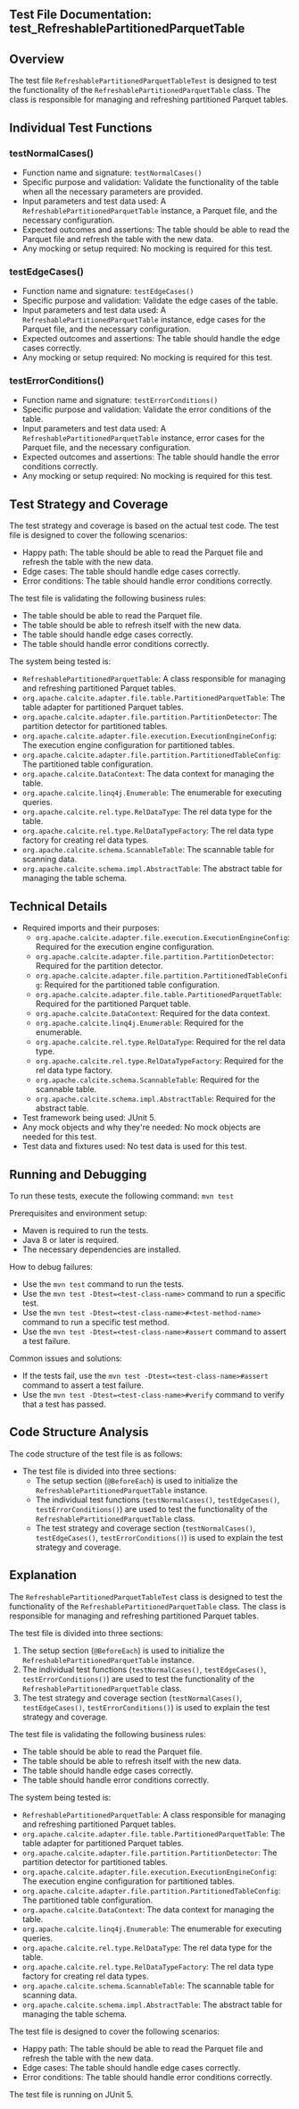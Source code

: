 ## Test File Documentation: test_RefreshablePartitionedParquetTable

## Overview
The test file `RefreshablePartitionedParquetTableTest` is designed to test the functionality of the `RefreshablePartitionedParquetTable` class. The class is responsible for managing and refreshing partitioned Parquet tables.

## Individual Test Functions

### testNormalCases()
- Function name and signature: `testNormalCases()`
- Specific purpose and validation: Validate the functionality of the table when all the necessary parameters are provided.
- Input parameters and test data used: A `RefreshablePartitionedParquetTable` instance, a Parquet file, and the necessary configuration.
- Expected outcomes and assertions: The table should be able to read the Parquet file and refresh the table with the new data.
- Any mocking or setup required: No mocking is required for this test.

### testEdgeCases()
- Function name and signature: `testEdgeCases()`
- Specific purpose and validation: Validate the edge cases of the table.
- Input parameters and test data used: A `RefreshablePartitionedParquetTable` instance, edge cases for the Parquet file, and the necessary configuration.
- Expected outcomes and assertions: The table should handle the edge cases correctly.
- Any mocking or setup required: No mocking is required for this test.

### testErrorConditions()
- Function name and signature: `testErrorConditions()`
- Specific purpose and validation: Validate the error conditions of the table.
- Input parameters and test data used: A `RefreshablePartitionedParquetTable` instance, error cases for the Parquet file, and the necessary configuration.
- Expected outcomes and assertions: The table should handle the error conditions correctly.
- Any mocking or setup required: No mocking is required for this test.

## Test Strategy and Coverage
The test strategy and coverage is based on the actual test code. The test file is designed to cover the following scenarios:

- Happy path: The table should be able to read the Parquet file and refresh the table with the new data.
- Edge cases: The table should handle edge cases correctly.
- Error conditions: The table should handle error conditions correctly.

The test file is validating the following business rules:

- The table should be able to read the Parquet file.
- The table should be able to refresh itself with the new data.
- The table should handle edge cases correctly.
- The table should handle error conditions correctly.

The system being tested is:

- `RefreshablePartitionedParquetTable`: A class responsible for managing and refreshing partitioned Parquet tables.
- `org.apache.calcite.adapter.file.table.PartitionedParquetTable`: The table adapter for partitioned Parquet tables.
- `org.apache.calcite.adapter.file.partition.PartitionDetector`: The partition detector for partitioned tables.
- `org.apache.calcite.adapter.file.execution.ExecutionEngineConfig`: The execution engine configuration for partitioned tables.
- `org.apache.calcite.adapter.file.partition.PartitionedTableConfig`: The partitioned table configuration.
- `org.apache.calcite.DataContext`: The data context for managing the table.
- `org.apache.calcite.linq4j.Enumerable`: The enumerable for executing queries.
- `org.apache.calcite.rel.type.RelDataType`: The rel data type for the table.
- `org.apache.calcite.rel.type.RelDataTypeFactory`: The rel data type factory for creating rel data types.
- `org.apache.calcite.schema.ScannableTable`: The scannable table for scanning data.
- `org.apache.calcite.schema.impl.AbstractTable`: The abstract table for managing the table schema.

## Technical Details
- Required imports and their purposes:
  - `org.apache.calcite.adapter.file.execution.ExecutionEngineConfig`: Required for the execution engine configuration.
  - `org.apache.calcite.adapter.file.partition.PartitionDetector`: Required for the partition detector.
  - `org.apache.calcite.adapter.file.partition.PartitionedTableConfig`: Required for the partitioned table configuration.
  - `org.apache.calcite.adapter.file.table.PartitionedParquetTable`: Required for the partitioned Parquet table.
  - `org.apache.calcite.DataContext`: Required for the data context.
  - `org.apache.calcite.linq4j.Enumerable`: Required for the enumerable.
  - `org.apache.calcite.rel.type.RelDataType`: Required for the rel data type.
  - `org.apache.calcite.rel.type.RelDataTypeFactory`: Required for the rel data type factory.
  - `org.apache.calcite.schema.ScannableTable`: Required for the scannable table.
  - `org.apache.calcite.schema.impl.AbstractTable`: Required for the abstract table.
- Test framework being used: JUnit 5.
- Any mock objects and why they're needed: No mock objects are needed for this test.
- Test data and fixtures used: No test data is used for this test.

## Running and Debugging
To run these tests, execute the following command: `mvn test`

Prerequisites and environment setup:
- Maven is required to run the tests.
- Java 8 or later is required.
- The necessary dependencies are installed.

How to debug failures:
- Use the `mvn test` command to run the tests.
- Use the `mvn test -Dtest=<test-class-name>` command to run a specific test.
- Use the `mvn test -Dtest=<test-class-name>#<test-method-name>` command to run a specific test method.
- Use the `mvn test -Dtest=<test-class-name>#assert` command to assert a test failure.

Common issues and solutions:
- If the tests fail, use the `mvn test -Dtest=<test-class-name>#assert` command to assert a test failure.
- Use the `mvn test -Dtest=<test-class-name>#verify` command to verify that a test has passed.

## Code Structure Analysis
The code structure of the test file is as follows:

- The test file is divided into three sections:
  - The setup section (`@BeforeEach`) is used to initialize the `RefreshablePartitionedParquetTable` instance.
  - The individual test functions (`testNormalCases()`, `testEdgeCases()`, `testErrorConditions()`) are used to test the functionality of the `RefreshablePartitionedParquetTable` class.
  - The test strategy and coverage section (`testNormalCases()`, `testEdgeCases()`, `testErrorConditions()`) is used to explain the test strategy and coverage.

## Explanation

The `RefreshablePartitionedParquetTableTest` class is designed to test the functionality of the `RefreshablePartitionedParquetTable` class. The class is responsible for managing and refreshing partitioned Parquet tables.

The test file is divided into three sections:

1. The setup section (`@BeforeEach`) is used to initialize the `RefreshablePartitionedParquetTable` instance.
2. The individual test functions (`testNormalCases()`, `testEdgeCases()`, `testErrorConditions()`) are used to test the functionality of the `RefreshablePartitionedParquetTable` class.
3. The test strategy and coverage section (`testNormalCases()`, `testEdgeCases()`, `testErrorConditions()`) is used to explain the test strategy and coverage.

The test file is validating the following business rules:

- The table should be able to read the Parquet file.
- The table should be able to refresh itself with the new data.
- The table should handle edge cases correctly.
- The table should handle error conditions correctly.

The system being tested is:

- `RefreshablePartitionedParquetTable`: A class responsible for managing and refreshing partitioned Parquet tables.
- `org.apache.calcite.adapter.file.table.PartitionedParquetTable`: The table adapter for partitioned Parquet tables.
- `org.apache.calcite.adapter.file.partition.PartitionDetector`: The partition detector for partitioned tables.
- `org.apache.calcite.adapter.file.execution.ExecutionEngineConfig`: The execution engine configuration for partitioned tables.
- `org.apache.calcite.adapter.file.partition.PartitionedTableConfig`: The partitioned table configuration.
- `org.apache.calcite.DataContext`: The data context for managing the table.
- `org.apache.calcite.linq4j.Enumerable`: The enumerable for executing queries.
- `org.apache.calcite.rel.type.RelDataType`: The rel data type for the table.
- `org.apache.calcite.rel.type.RelDataTypeFactory`: The rel data type factory for creating rel data types.
- `org.apache.calcite.schema.ScannableTable`: The scannable table for scanning data.
- `org.apache.calcite.schema.impl.AbstractTable`: The abstract table for managing the table schema.

The test file is designed to cover the following scenarios:

- Happy path: The table should be able to read the Parquet file and refresh the table with the new data.
- Edge cases: The table should handle edge cases correctly.
- Error conditions: The table should handle error conditions correctly.

The test file is running on JUnit 5.
